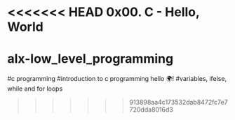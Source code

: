 <<<<<<< HEAD
0x00. C - Hello, World
=======
# alx-low_level_programming
#c programming
#introduction to c programming hello 🌍! 
#variables, ifelse, while and for loops
>>>>>>> 913898aa4c173532dab8472fc7e7720dda8016d3
